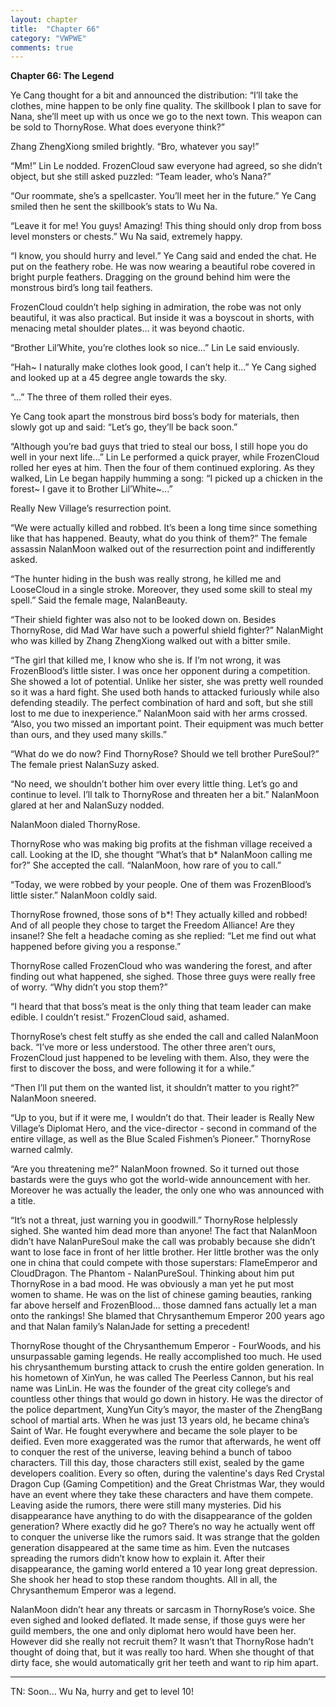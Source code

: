 ```yaml
---
layout: chapter
title:  "Chapter 66"
category: "VWPWE"
comments: true
---
```


**Chapter 66: The Legend**
 
Ye Cang thought for a bit and announced the distribution: “I’ll take the clothes, mine happen to be only fine quality. The skillbook I plan to save for Nana, she’ll meet up with us once we go to the next town. This weapon can be sold to ThornyRose. What does everyone think?”
 
Zhang ZhengXiong smiled brightly. “Bro, whatever you say!”
 
“Mm!” Lin Le nodded. FrozenCloud saw everyone had agreed, so she didn’t object, but she still asked puzzled: “Team leader, who’s Nana?”
 
“Our roommate, she’s a spellcaster. You’ll meet her in the future.” Ye Cang smiled then he sent the skillbook’s stats to Wu Na.
 
“Leave it for me! You guys! Amazing! This thing should only drop from boss level monsters or chests.” Wu Na said, extremely happy.
 
“I know, you should hurry and level.” Ye Cang said and ended the chat. He put on the feathery robe. He was now wearing a beautiful robe covered in bright purple feathers. Dragging on the ground behind him were the monstrous bird’s long tail feathers. 
 
FrozenCloud couldn’t help sighing in admiration, the robe was not only beautiful, it was also practical. But inside it was a boyscout in shorts, with menacing metal shoulder plates… it was beyond chaotic.
 
“Brother Lil’White, you’re clothes look so nice…” Lin Le said enviously.
 
“Hah~ I naturally make clothes look good, I can’t help it...” Ye Cang sighed and looked up at a 45 degree angle towards the sky.
 
“...” The three of them rolled their eyes.
 
Ye Cang took apart the monstrous bird boss’s body for materials, then slowly got up and said: “Let’s go, they’ll be back soon.”
 
“Although you’re bad guys that tried to steal our boss, I still hope you do well in your next life…” Lin Le performed a quick prayer, while FrozenCloud rolled her eyes at him. Then the four of them continued exploring. As they walked, Lin Le began happily humming a song: “I picked up a chicken in the forest~ I gave it to Brother Lil’White~...”
 
Really New Village’s resurrection point.
 
“We were actually killed and robbed. It’s been a long time since something like that has happened. Beauty, what do you think of them?” The female assassin NalanMoon walked out of the resurrection point and indifferently asked.
 
“The hunter hiding in the bush was really strong, he killed me and LooseCloud in a single stroke. Moreover, they used some skill to steal my spell.” Said the female mage, NalanBeauty. 
 
“Their shield fighter was also not to be looked down on. Besides ThornyRose, did Mad War have such a powerful shield fighter?” NalanMight who was killed by Zhang ZhengXiong walked out with a bitter smile.
 
“The girl that killed me, I know who she is. If I’m not wrong, it was FrozenBlood’s little sister. I was once her opponent during a competition. She showed a lot of potential. Unlike her sister, she was pretty well rounded so it was a hard fight. She used both hands to attacked furiously while also defending steadily. The perfect combination of hard and soft, but she still lost to me due to inexperience.” NalanMoon said with her arms crossed. “Also, you two missed an important point. Their equipment was much better than ours, and they used many skills.”
 
“What do we do now? Find ThornyRose? Should we tell brother PureSoul?” The female priest NalanSuzy asked.
 
“No need, we shouldn’t bother him over every little thing. Let’s go and continue to level. I’ll talk to ThornyRose and threaten her a bit.” NalanMoon glared at her and NalanSuzy nodded.
 
NalanMoon dialed ThornyRose.
 
ThornyRose who was making big profits at the fishman village received a call. Looking at the ID, she thought “What’s that b* NalanMoon calling me for?” She accepted the call. “NalanMoon, how rare of you to call.”
 
“Today, we were robbed by your people. One of them was FrozenBlood’s little sister.” NalanMoon coldly said.
 
ThornyRose frowned, those sons of b*! They actually killed and robbed! And of all people they chose to target the Freedom Alliance! Are they insane!? She felt a headache coming as she replied: “Let me find out what happened before giving you a response.”
 
ThornyRose called FrozenCloud who was wandering the forest, and after finding out what happened, she sighed. Those three guys were really free of worry. “Why didn’t you stop them?”
 
“I heard that that boss’s meat is the only thing that team leader can make edible. I couldn’t resist.” FrozenCloud said, ashamed.
 
ThornyRose’s chest felt stuffy as she ended the call and called NalanMoon back. “I’ve more or less understood. The other three aren’t ours, FrozenCloud just happened to be leveling with them. Also, they were the first to discover the boss, and were following it for a while.”
 
“Then I’ll put them on the wanted list, it shouldn’t matter to you right?” NalanMoon sneered.
 
“Up to you, but if it were me, I wouldn’t do that. Their leader is Really New Village’s Diplomat Hero, and the vice-director - second in command of the entire village, as well as the Blue Scaled Fishmen’s Pioneer.” ThornyRose warned calmly.
 
“Are you threatening me?” NalanMoon frowned. So it turned out those bastards were the guys who got the world-wide announcement with her. Moreover he was actually the leader, the only one who was announced with a title.
 
“It’s not a threat, just warning you in goodwill.” ThornyRose helplessly sighed. She wanted him dead more than anyone! The fact that NalanMoon didn’t have NalanPureSoul make the call was probably because she didn’t want to lose face in front of her little brother. Her little brother was the only one in china that could compete with those superstars: FlameEmperor and CloudDragon. The Phantom - NalanPureSoul. Thinking about him put ThornyRose in a bad mood. He was obviously a man yet he put most women to shame. He was on the list of chinese gaming beauties, ranking far above herself and FrozenBlood... those damned fans actually let a man onto the rankings! She blamed that Chrysanthemum Emperor 200 years ago and that Nalan family’s NalanJade for setting a precedent!
 
ThornyRose thought of the Chrysanthemum Emperor - FourWoods, and his unsurpassable gaming legends. He really accomplished too much. He used his chrysanthemum bursting attack to crush the entire golden generation. In his hometown of XinYun, he was called The Peerless Cannon, but his real name was LinLin. He was the founder of the great city college’s and countless other things that would go down in history. He was the director of the police department, XungYun City’s mayor, the master of the ZhengBang school of martial arts. When he was just 13 years old, he became china’s Saint of War. He fought everywhere and became the sole player to be deified. Even more exaggerated was the rumor that afterwards, he went off to conquer the rest of the universe, leaving behind a bunch of taboo characters. Till this day, those characters still exist, sealed by the game developers coalition. Every so often, during the valentine's days Red Crystal Dragon Cup (Gaming Competition) and the Great Christmas War, they would have an event where they take these characters and have them compete. Leaving aside the rumors, there were still many mysteries. Did his disappearance have anything to do with the disappearance of the golden generation? Where exactly did he go? There’s no way he actually went off to conquer the universe like the rumors said. It was strange that the golden generation disappeared at the same time as him. Even the nutcases spreading the rumors didn’t know how to explain it. After their disappearance, the gaming world entered a 10 year long great depression. She shook her head to stop these random thoughts. All in all, the Chrysanthemum Emperor was a legend.
 
NalanMoon didn’t hear any threats or sarcasm in ThornyRose’s voice. She even sighed and looked deflated. It made sense, if those guys were her guild members, the one and only diplomat hero would have been her. However did she really not recruit them? It wasn’t that ThornyRose hadn’t thought of doing that, but it was really too hard. When she thought of that dirty face, she would automatically grit her teeth and want to rip him apart.
 
---

TN: Soon... Wu Na, hurry and get to level 10!
